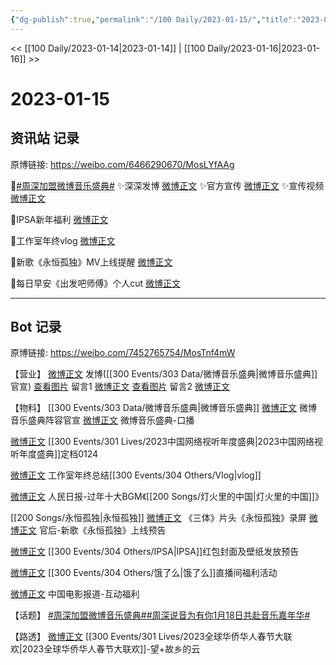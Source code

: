 ```yaml
---
{"dg-publish":true,"permalink":"/100 Daily/2023-01-15/","title":"2023-01-15","created":"2023-01-16T16:04:22.000+08:00","updated":"2023-04-11T14:46:32.000+08:00"}
---
```



<< [[100 Daily/2023-01-14\|2023-01-14]] | [[100 Daily/2023-01-16\|2023-01-16]] >>

# 2023-01-15

## 资讯站 记录

原博链接: https://weibo.com/6466290670/MosLYfAAg

🌟[#周深加盟微博音乐盛典#](https://s.weibo.com/weibo?q=%23%E5%91%A8%E6%B7%B1%E5%8A%A0%E7%9B%9F%E5%BE%AE%E5%8D%9A%E9%9F%B3%E4%B9%90%E7%9B%9B%E5%85%B8%23)
✨深深发博 [微博正文](https://m.weibo.cn/6466290670/4858160643049269)
✨官方宣传 [微博正文](https://m.weibo.cn/6466290670/4858131861998776)
✨宣传视频 [微博正文](https://m.weibo.cn/6466290670/4858180884760152)

🌟IPSA新年福利 [微博正文](https://m.weibo.cn/6466290670/4858290532515973)

🌟工作室年终vlog [微博正文](https://m.weibo.cn/6466290670/4858289185624149)

🌟新歌《永恒孤独》MV上线提醒 [微博正文](https://m.weibo.cn/6466290670/4858150396627389)

🌟每日早安《出发吧师傅》个人cut [微博正文](https://m.weibo.cn/6466290670/4858131093915920)

---
## Bot 记录

原博链接: https://weibo.com/7452765754/MosTnf4mW

【营业】
[微博正文](https://m.weibo.cn/1736988591/4858159253946437) 发博([[300 Events/303 Data/微博音乐盛典\|微博音乐盛典]]官宣)
[查看图片](https://wx2.sinaimg.cn/large/0088n2Pggy1ha4qa44kajj30u00wm7a2.jpg) 留言1 [微博正文](https://m.weibo.cn/2803301701/4857739774528919)
[查看图片](https://wx1.sinaimg.cn/large/0088n2Pggy1ha4qadvjiij30u014bjx5.jpg) 留言2 [微博正文](https://m.weibo.cn/1736988591/4857739652368085)

【物料】
[[300 Events/303 Data/微博音乐盛典\|微博音乐盛典]]
[微博正文](https://m.weibo.cn/2183483187/4858124986747235) 微博音乐盛典阵容官宣
[微博正文](https://m.weibo.cn/2183483187/4858176501450175) 微博音乐盛典-口播

[微博正文](https://m.weibo.cn/7408066931/4858090933192792) [[300 Events/301 Lives/2023中国网络视听年度盛典\|2023中国网络视听年度盛典]]定档0124

[微博正文](https://m.weibo.cn/7478855230/4858287290582649) 工作室年终总结[[300 Events/304 Others/Vlog\|vlog]]

[微博正文](https://m.weibo.cn/2803301701/4858097803464818) 人民日报-过年十大BGM《[[200 Songs/灯火里的中国\|灯火里的中国]]》

[[200 Songs/永恒孤独\|永恒孤独]]
[微博正文](https://m.weibo.cn/5233410965/4858291030855581) 《三体》片头《永恒孤独》录屏
[微博正文](https://m.weibo.cn/5248300719/4858145946731965) 官后-新歌《永恒孤独》上线预告

[微博正文](https://m.weibo.cn/1851789841/4858219136027035) [[300 Events/304 Others/IPSA\|IPSA]]红包封面及壁纸发放预告

[微博正文](https://m.weibo.cn/2606197387/4858228423265675) [[300 Events/304 Others/饿了么\|饿了么]]直播间福利活动

[微博正文](https://m.weibo.cn/1261788454/4858246404505839) 中国电影报道-互动福利

【话题】
[#周深加盟微博音乐盛典#](https://s.weibo.com/weibo?q=%23%E5%91%A8%E6%B7%B1%E5%8A%A0%E7%9B%9F%E5%BE%AE%E5%8D%9A%E9%9F%B3%E4%B9%90%E7%9B%9B%E5%85%B8%23)[#周深说音为有你1月18日共赴音乐嘉年华#](https://s.weibo.com/weibo?q=%23%E5%91%A8%E6%B7%B1%E8%AF%B4%E9%9F%B3%E4%B8%BA%E6%9C%89%E4%BD%A01%E6%9C%8818%E6%97%A5%E5%85%B1%E8%B5%B4%E9%9F%B3%E4%B9%90%E5%98%89%E5%B9%B4%E5%8D%8E%23)

【路透】
[微博正文](https://m.weibo.cn/6240119883/4858084402661800) [[300 Events/301 Lives/2023全球华侨华人春节大联欢\|2023全球华侨华人春节大联欢]]-望+故乡的云
